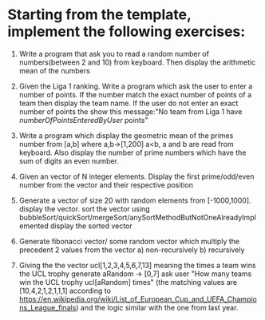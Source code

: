 # Starting from the template, implement the following exercises:

1) Write a program that ask you to read a random number of numbers(between 2 and 10) from keyboard. Then display the arithmetic mean of the numbers

2) Given the Liga 1 ranking. Write a program which ask the user to enter a number of points. If the number match the exact number of points of a team then display the team name.
If the user do not enter an exact number of points the show this message:"No team from Liga 1 have $numberOfPointsEnteredByUser$ points"

3) Write a program which display the geometric mean of the primes number from [a,b] where a,b->[1,200] a<b, a and b are read from keyboard.
Also display the number of prime numbers which have the sum of digits an even number.

4) Given an vector of N integer elements. Display the first prime/odd/even number from the vector and their respective position

5) Generate a vector of size 20 with random elements from [-1000,1000].
	display the vector.
	sort the vector using bubbleSort/quickSort/mergeSort/anySortMethodButNotOneAlreadyImplemented
	display the sorted vector

6) Generate fibonacci vector/ some random vector which multiply the precedent 2 values from the vector
	a) non-recursively
	b) recursively

7) Giving the the vector ucl[1,2,3,4,5,6,7,13] meaning the times a team wins the UCL trophy
generate aRandom -> [0,7] ask user "How many teams win the UCL trophy ucl[aRandom] times"
(the matching values are [10,4,2,1,2,1,1,1] according to https://en.wikipedia.org/wiki/List_of_European_Cup_and_UEFA_Champions_League_finals)
and the logic similar with the one from last year.